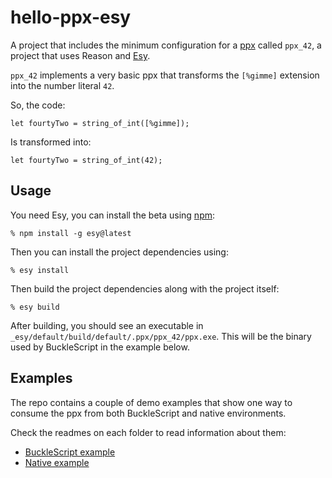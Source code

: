 # hello-ppx-esy

A project that includes the minimum configuration for a [ppx](https://blog.hackages.io/reasonml-ppx-8ecd663d5640) called `ppx_42`, a project that uses Reason and [Esy](https://github.com/esy-ocaml/esy).

`ppx_42` implements a very basic ppx that transforms the `[%gimme]` extension into the number literal `42`.

So, the code:

```reason
let fourtyTwo = string_of_int([%gimme]);
```

Is transformed into:

```reason
let fourtyTwo = string_of_int(42);
```

## Usage

You need Esy, you can install the beta using [npm](https://nodejs.org/en/download/):

    % npm install -g esy@latest

Then you can install the project dependencies using:

    % esy install

Then build the project dependencies along with the project itself:

    % esy build

After building, you should see an executable in `_esy/default/build/default/.ppx/ppx_42/ppx.exe`.
This will be the binary used by BuckleScript in the example below.

## Examples

The repo contains a couple of demo examples that show one way to consume the ppx from both BuckleScript and native environments.

Check the readmes on each folder to read information about them:

- [BuckleScript example](example-bs/README.md)
- [Native example](example-native/README.md)
